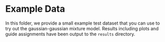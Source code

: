 # Example Data

In this folder, we provide a small example test dataset that you can use to try out the gaussian-gaussian mixture model. 
Results including plots and guide assignments have been output to the `results` directory.

